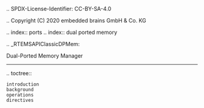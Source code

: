 .. SPDX-License-Identifier: CC-BY-SA-4.0

.. Copyright (C) 2020 embedded brains GmbH & Co. KG

.. index:: ports
.. index:: dual ported memory

.. _RTEMSAPIClassicDPMem:

Dual-Ported Memory Manager
**************************

.. toctree::

    introduction
    background
    operations
    directives
